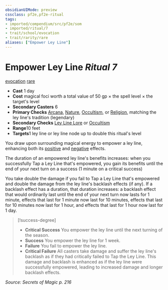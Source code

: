 ```yaml
---
obsidianUIMode: preview
cssclass: pf2e,pf2e-ritual
tags:
- imported/compendium/src/pf2e/som
- imported/ritual/7
- trait/school/evocation
- trait/rarity/rare
aliases: ["Empower Ley Line"]
---
```

# Empower Ley Line *Ritual 7*  
[evocation](evocation.md)  [rare](rare.md)  

- **Cast** 1 day
- **Cost** magical foci worth a total value of 50 gp × the spell level × the target's level
- **Secondary Casters** 6
- **Primary Checks** [Arcana](../../skills.md#Arcana), [Nature](../../skills.md#Nature), [Occultism](../../skills.md#Occultism), or [Religion](../../skills.md#Religion), matching the ley line's tradition (legendary)
- **Secondary Checks** [Ley Line Lore](../../skills.md#Lore) or [Occultism](../../skills.md#Occultism)
- **Range**10 feet
- **Targets**1 ley line or ley line node up to double this ritual's level

You draw upon surrounding magical energy to empower a ley line, enhancing both its [positive](positive.md) and [negative](negative.md) effects.

The duration of an empowered ley line's benefits increases: when you successfully Tap a Ley Line that's empowered, you gain its benefits until the end of your next turn on a success (1 minute on a critical success)

You take double the damage if you fail to Tap a Ley Line that's empowered and double the damage from the ley line's backlash effects (if any). If a backlash effect has a duration, that duration increases: a backlash effect that would ordinarily last until the end of your next turn now lasts for 1 minute, effects that last for 1 minute now last for 10 minutes, effects that last for 10 minutes now last for 1 hour, and effects that last for 1 hour now last for 1 day.

> [!success-degree] 
> - **Critical Success** You empower the ley line until the next turning of the season.
> - **Success** You empower the ley line for 1 week.
> - **Failure** You fail to empower the ley line.
> - **Critical Failure** All casters take damage and suffer the ley line's backlash as if they had critically failed to Tap the Ley Line. This damage and backlash is enhanced as if the ley line were successfully empowered, leading to increased damage and longer backlash effects.

*Source: Secrets of Magic p. 216*